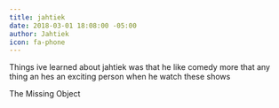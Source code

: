 ```yaml
---
title: jahtiek
date: 2018-03-01 18:08:00 -05:00
author: Jahtiek
icon: fa-phone
---
```



Things ive learned about jahtiek was that he like comedy more that any thing an hes an exciting person when he watch these shows 


The Missing Object